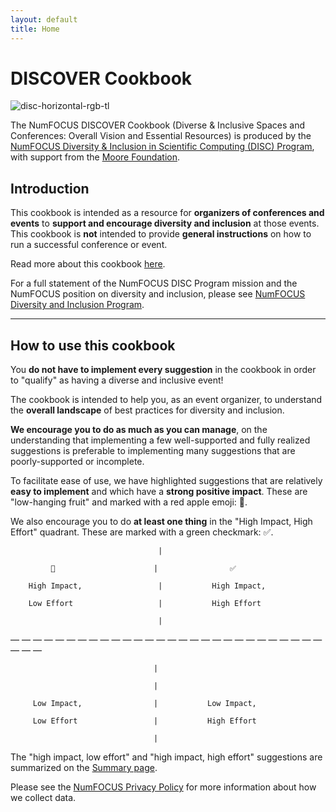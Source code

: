 ```yaml
---
layout: default
title: Home
---
```


# DISCOVER Cookbook

![disc-horizontal-rgb-tl](https://user-images.githubusercontent.com/7980466/34578828-09c97342-f14c-11e7-85b5-35b49567bef4.png)

The NumFOCUS DISCOVER Cookbook (Diverse & Inclusive Spaces and Conferences: Overall Vision and Essential Resources) is produced by the [NumFOCUS Diversity &amp; Inclusion in Scientific Computing (DISC) Program](https://www.numfocus.org/programs/diversity-and-inclusion/), with support from the [Moore Foundation](https://www.moore.org/).

## Introduction

This cookbook is intended as a resource for **organizers of conferences and events** to **support and encourage diversity and inclusion** at those events. This cookbook is **not** intended to provide **general instructions** on how to run a successful conference or event. 

Read more about this cookbook [here](/01_about.md).

For a full statement of the NumFOCUS DISC Program mission and the NumFOCUS position on diversity and inclusion, please see [NumFOCUS Diversity and Inclusion Program](https://www.numfocus.org/programs/diversity-and-inclusion/).

---

## How to use this cookbook

You **do not have to implement every suggestion** in the cookbook in order to &quot;qualify&quot; as having a diverse and inclusive event!

The cookbook is intended to help you, as an event organizer, to understand the **overall landscape** of best practices for diversity and inclusion.

**We encourage you to do as much as you can manage**, on the understanding that implementing a few well-supported and fully realized suggestions is preferable to implementing many suggestions that are poorly-supported or incomplete.

To facilitate ease of use, we have highlighted suggestions that are relatively **easy to implement** and which have a **strong positive impact**. These are &quot;low-hanging fruit&quot; and marked with a red apple emoji: 🍎.

We also encourage you to do **at least one thing** in the &quot;High Impact, High Effort&quot; quadrant. These are marked with a green checkmark: ✅.

                                     |

             🍎                      |                ✅

        High Impact,                 |           High Impact,

        Low Effort                   |           High Effort

                                     |

— — — — — — — — — — — — — — — — — — — — — — — — — — — — — — — 

                                    |

                                    |

         Low Impact,                |           Low Impact,

         Low Effort                 |           High Effort

                                    |

The "high impact, low effort" and "high impact, high effort" suggestions are summarized on the [Summary page](/02_minimal_measures.md).

Please see the [NumFOCUS Privacy Policy](https://numfocus.org/privacy-policy) for more information about how we collect data.
